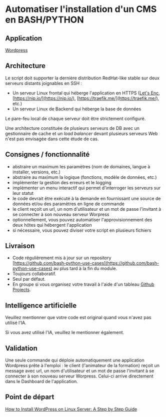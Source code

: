 # Automatiser l'installation d'un CMS en BASH/PYTHON

## Application

[Wordpress](https://wordpress.org/download/)

## Architecture

Le script doit supporter la dernière distribution RedHat-like stable sur deux serveurs distants joignables en SSH :

- Un serveur Linux frontal qui héberge l'application en HTTPS ([Let's Enc](https://letsencrypt.org/), [https://nip.io/](https://nip.io/), [https://traefik.me/](https://traefik.me/), etc.)
- Un serveur Linux de Backend qui héberge la base de données

Le pare-feu local de chaque serveur doit être strictement configuré.

Une architecture constituée de plusieurs serveurs de DB avec un gestionnaire de cache et un _load balancer_ devant plusieurs serveurs Web n'est pas envisagée dans cette étude de cas.

## Consignes / fonctionnalité

- abstraire un maximum les paramètres (nom de domaines, langue à installer, versions, etc.)
- abstraire au maximum la logique (fonctions, modèle de données, etc.)
- implémenter la gestion des erreurs et le logging
- implémenter un menu interactif qui permet d'interroger les serveurs sur leur statut
- le code devrait être exécuté à la demande en fournissant une source de données et/ou des paramètres en ligne de commande
- le client reçoit un url, un nom d'utilisateur et un mot de passe l'invitant à se connecter à son nouveau serveur Worpress
- optionnellement, vous pouvez automatiser l'approvisionnement des deux hôtes qui hébergent l'application
- si nécessaire, vous pouvez diviser votre script en plusieurs fichiers

## Livraison

- Code régulièrement mis à jour sur un repository [https://github.com/bash-python-use-cases](https://github.com/bash-python-use-cases) au plus tard à la fin du module.
- Toujours collaboratif.
- Seul par défaut.
- En groupe si vous organisez votre travail à l'aide d'un tableau [Github Projects](https://docs.github.com/fr/issues/planning-and-tracking-with-projects/learning-about-projects/quickstart-for-projects).

## Intelligence artificielle

Veuillez mentionner que votre code est original quand vous n'avez pas utilisé l'IA. 

Si vous avez utilisé l'IA, veuillez le mentionner également.

## Validation

Une seule commande qui déploie automatiquement une application Wordpress prête à l'emploi : le client (l'animateur de la formation) reçoit un message avec url, un nom d'utilisateur et un mot de passe l'invitant à se connecter à son nouveau serveur Worpress. Celui-ci arrive directement dans le Dashboard de l'application.

## Point de départ

[How to Install WordPress on Linux Server: A Step by Step Guide](https://hackernoon.com/how-to-install-wordpress-on-linux-server-a-step-by-step-guide)
